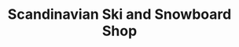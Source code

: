 ---
title: "Scandinavian Ski and Snowboard Shop"
url: /glenview/scandinavian-ski-and-snowboard-shop/
shop: sports
---